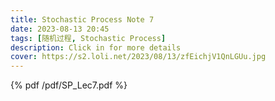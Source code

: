 ```yaml
---
title: Stochastic Process Note 7
date: 2023-08-13 20:45
tags: [随机过程, Stochastic Process]
description: Click in for more details
cover: https://s2.loli.net/2023/08/13/zfEichjV1QnLGUu.jpg
---
```





{% pdf /pdf/SP_Lec7.pdf %}